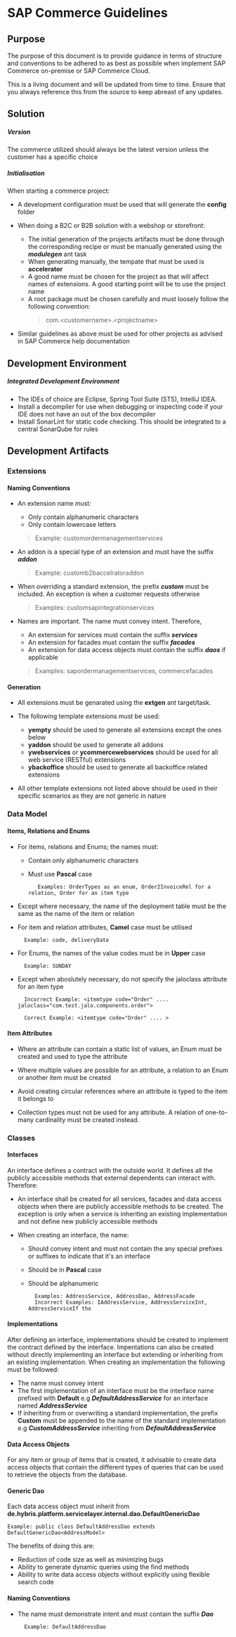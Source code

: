# SAP Commerce Guidelines

## Purpose
The purpose of this document is to provide guidance in terms of structure and conventions to be adhered to as best as possible when implement  SAP Commerce on-premise or SAP Commerce Cloud. 

This is a living document and will be updated from time to time. Ensure that you always reference this from the source to keep abreast of any updates. 

## Solution
	
##### Version
The commerce utilized should always be the latest version unless the customer has a specific choice

##### Initialisation 
When starting a commerce project:
- A development configuration must be used that will generate the **config** folder
- When doing a B2C or B2B solution with a webshop or storefront:
	- The initial generation of the projects artifacts must be done through the corresponding recipe or must be manually generated using the ***modulegen*** ant task
	- When generating manually, the tempate that must be used is ****accelerator****
	- A good name must be chosen for the project as that will affect names of extensions. A good starting point will be  to use the project name
	- A root package must be chosen carefully and must loosely follow the following convention:
		> com.\<customername>.\<projectname>
		
- Similar guidelines as above must be used for other projects as advised in SAP Commerce help documentation

## Development Environment

##### Integrated Development Environment
- The IDEs of choice are Eclipse, Spring Tool Suite (STS), IntelliJ IDEA.
-  Install a decompiler for use when debugging or inspecting code if your IDE does not have an out of the box decompiler
- Install SonarLint for static code checking. This should be integrated to a central SonarQube for rules

## Development Artifacts

### Extensions
#### Naming  Conventions
- An extension name must: 
	- Only contain alphanumeric characters
	- Only contain lowercase letters
	> Example: customordermanagementservices
	
- An addon is a special type of an extension and must have the suffix ***addon***
	> Example: customb2baccelratoraddon

- When overriding a standard extension, the prefix ***custom*** must be included. An exception is when a customer requests otherwise
	> Examples: customsapintegrationservices

- Names are important. The name must convey intent. Therefore, 
	- An extension for services must contain the suffix ***services***
	- An extension for facades must contain the suffix ***facades***
	- An extension for data access objects must contain the suffix ***daos*** if applicable
	> Examples: sapordermanagementservices, commercefacades

#### Generation 
- All extensions must be genarated using the **extgen** ant target/task. 
- The following template extensions must be used:
	- ****yempty**** should be used to generate all extensions except the ones below
	- ****yaddon**** should be used to generate all addons
	- ****ywebservices**** or ****ycommercewebservices**** should be used for all web service (RESTful) extensions
	- ****ybackoffice**** should be used to generate all backoffice related extensions
	
- All other template extensions not listed above should be used in their specific scenarios as they are not generic in nature


### Data Model

#### Items, Relations and Enums
- For items, relations and Enums; the names must:
	- Contain only alphanumeric characters
	- Must use **Pascal** case
	 
			 Examples: OrderTypes as an enum, Order2InvoiceRel for a relation, Order for an item type
		 
- Except where necessary, the name of the deployment table must be the same as the name of the item or relation
- For item and relation attributes, **Camel** case must be utilised
	
		Example: code, deliveryDate

- For Enums, the names of the value codes must be in **Upper** case
		
		Example: SUNDAY 

- Except when aboslutely necessary, do not specify the jaloclass attribute for an item type

		Incorrect Example: <itemtype code="Order" ....  jaloclass="com.test.jalo.components.order">
	
		Correct Example: <itemtype code="Order" .... >

#### Item Attributes

- Where an attribute can contain a static list of values, an Enum must be created and used to type the attribute

- Where multiple values are possible for an attribute, a relation to an Enum or another item must be created
-  Avoid creating circular references where an attribute is typed to the item it belongs to
- Collection types must not be used for any attribute. A relation of one-to-many cardinality must be created instead.

### Classes 

#### Interfaces 
An interface defines a contract with the outside world. It defines all the publicly accessible methods that external dependents can interact with. Therefore: 

- An interface shall be created for all services, facades and data access objects when there are publicly accessible methods to be created. The exception is only when a service is inheriting an existing implementation and not define new publicly accessible methods
- When creating an interface, the name: 

	- Should convey intent and must not contain the any special prefixes or suffixes to indicate that it's an interface
	- Should be in **Pascal** case
	- Should be alphanumeric 
	
			Examples: AddressService, AddressDao, AddressFacade
			Incorrect Examples: IAddressService, AddressServiceInt, AddressServiceIf tho

#### Implementations
After defining an interface, implementations should be created to implement the contract defined by the interface. 
Impentations can also be created without directly implementing an interface but extending or inheriting from an existing implementation.
When creating an implementation the following must be followed:

- The name must convey intent
- The first implementation of an interface must be the interface name prefixed with **Default** e.g ***DefaultAddressService*** for an interface named ***AddressService***
- If inheriting from or overwriting a standard implementation, the prefix **Custom** must be appended to the name of the standard implementation e.g ***CustomAddressService*** inheriting from ***DefaultAddressService***


#### Data Access  Objects

For any item or group of items that is created, it advisable to create data access objects that contain the different types of queries that can be used to retrieve the objects from the database. 

#### Generic Dao

Each data access object must inherit from **de.hybris.platform.servicelayer.internal.dao.DefaultGenericDao** 

	Example: public class DefaultAddressDao extends DefaultGenericDao<AddressModel>

The benefits of doing this are:
- Reduction of code size as well as minimizing bugs
- Ability to generate dynamic queries using the find methods
- Ability to write data access objects without explicitly using flexible search code


#### Naming Conventions 
- The name must demonstrate intent and must contain the suffix ***Dao*** 

		Example: DefaultAddressDao
		

### 
<!--stackedit_data:
eyJoaXN0b3J5IjpbLTE2NTIyMzQxNzMsOTEzMDg1NTQ5LDE2Mz
IyOTY2MjIsLTQ3ODM0NDE0OSwtMjAyOTc0NzY1MCwtNjMwMTUz
NzgwLDE2MjAxNzAwOTAsOTQ4NjkxOTQwLDE3NzU0NzU0MSwtOD
E4NzQzNzY3XX0=
-->